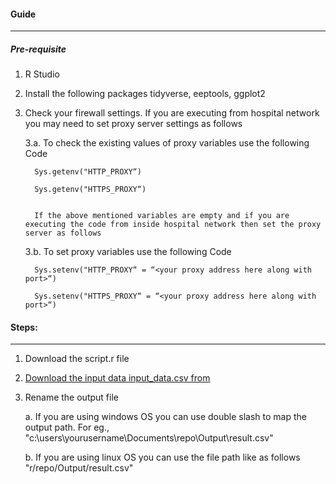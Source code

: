 #### Guide 
---
##### Pre-requisite 

1. R Studio

2. Install the following packages tidyverse, eeptools, ggplot2

3. Check your firewall settings. If you are executing from hospital network you may need to set proxy server settings as follows

   3.a. To check the existing values of proxy variables use the following Code
   
         Sys.getenv("HTTP_PROXY“)
        
         Sys.getenv("HTTPS_PROXY“)
         
         
         If the above mentioned variables are empty and if you are executing the code from inside hospital network then set the proxy server as follows
         
   3.b. To set proxy variables use the following Code
     
         Sys.setenv("HTTP_PROXY“ = “<your proxy address here along with port>“)
   
         Sys.setenv("HTTPS_PROXY“ = “<your proxy address here along with port>“)

#### Steps:
---
1. Download the script.r file 
2. [Download the input data input_data.csv from](../Aufgabenblock_A/a_2_ablage_zur_alterspyramiden/a_2_1_projektbereich/)

3. Rename the output file 

   a. If you are using windows OS you can use double slash to map the output path. For eg., "c:\\users\\yourusername\\Documents\\repo\\Output\\result.csv"
  
    b. If you are using linux OS you can use the file path like as follows "r/repo/Output/result.csv"
